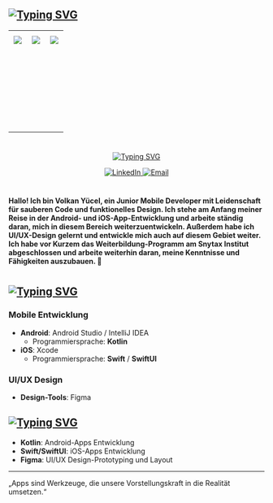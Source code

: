 ## [![Typing SVG](https://readme-typing-svg.demolab.com?font=Fira+Code&size=26&pause=1000&color=F7ED8F&repeat=false&width=460&lines=%F0%9F%93%82+Meine+Projekte)](https://git.io/typing-svg)

<table style="table-layout: fixed; width: 100%;">
  <tr>
    <td style="vertical-align: top; height: 200px; padding: 10px;">
      <a href="https://github.com/VolkanSyntax/RPG-Modul-2-Abschlussprojekt">
        <img src="https://github-readme-stats.vercel.app/api/pin/?username=VolkanSyntax&repo=Role-Playing-Game-Modul-2-Abschlussprojekt&bg_color=0d1117&title_color=A97BFF&text_color=ffffff&border_color=0d1117" />
      </a>
    </td>
    <td style="vertical-align: top; height: 200px; padding: 10px;">
      <a href="https://github.com/VolkanSyntax/Delish-Dish-Android-Modul-3-Abschlussprojekt">
        <img src="https://github-readme-stats.vercel.app/api/pin/?username=VolkanSyntax&repo=Delish-Dish-Android-Modul-3-Abschlussprojekt&bg_color=0d1117&title_color=A97BFF&text_color=ffffff&border_color=0d1117" />
      </a>
    </td>
    <td style="vertical-align: top; height: 200px; padding: 10px;">
      <a href="https://github.com/VolkanSyntax/Delish-Dish-iOS-Modul-4-Abschlussprojekt">
        <img src="https://github-readme-stats.vercel.app/api/pin/?username=VolkanSyntax&repo=Delish-Dish-iOS-Modul-4-Abschlussprojekt&bg_color=0d1117&title_color=FF5A5F&text_color=ffffff&border_color=0d1117" />
      </a>
    </td>
  </tr>
</table>


#


<p align="center">
  <a href="https://git.io/typing-svg">
    <img src="https://readme-typing-svg.demolab.com?font=Silkscreen&size=45&pause=1000&color=F7ED8F&center=true&multiline=true&repeat=false&width=460&lines=%C3%9Cber+mich+%F0%9F%91%A8%E2%80%8D%F0%9F%92%BB" alt="Typing SVG">
  </a>
</p>

<p align="center">
  <a href="https://www.linkedin.com/in/volkan-y%C3%BCcel-0377a22b0/">
    <img src="https://img.shields.io/badge/LinkedIn-0077B5?style=for-the-badge&logo=linkedin&logoColor=white" alt="LinkedIn">
  </a>
  <a href="mailto:yuecel.volkan.de@gmail.com">
    <img src="https://img.shields.io/badge/_Email_-FFD700?style=for-the-badge&logo=gmail&logoColor=blue" alt="Email">
  </a>
</p>


#

#### Hallo! Ich bin Volkan Yücel, ein Junior Mobile Developer mit Leidenschaft für sauberen Code und funktionelles Design. Ich stehe am Anfang meiner Reise in der Android- und iOS-App-Entwicklung und arbeite ständig daran, mich in diesem Bereich weiterzuentwickeln. Außerdem habe ich UI/UX-Design gelernt und entwickle mich auch auf diesem Gebiet weiter. Ich habe vor Kurzem das Weiterbildung-Programm am Snytax Institut abgeschlossen und arbeite weiterhin daran, meine Kenntnisse und Fähigkeiten auszubauen. 🌟

#

## [![Typing SVG](https://readme-typing-svg.demolab.com?font=Fira+Code&size=26&pause=1000&color=F7ED8F&multiline=true&repeat=false&width=460&lines=%F0%9F%9A%80+F%C3%A4higkeiten)](https://git.io/typing-svg)

### Mobile Entwicklung
- **Android**: Android Studio / IntelliJ IDEA
  - Programmiersprache: **Kotlin**
- **iOS**: Xcode
  - Programmiersprache: **Swift** / **SwiftUI**

### UI/UX Design
- **Design-Tools**: Figma

## [![Typing SVG](https://readme-typing-svg.demolab.com?font=Fira+Code&size=26&pause=1000&color=F7ED8F&multiline=true&repeat=false&width=460&lines=%F0%9F%9B%A0+Verwendete+Technologien)](https://git.io/typing-svg)
- **Kotlin**: Android-Apps Entwicklung
- **Swift/SwiftUI**: iOS-Apps Entwicklung
- **Figma**: UI/UX Design-Prototyping und Layout

---

„Apps sind Werkzeuge, die unsere Vorstellungskraft in die Realität umsetzen.“

